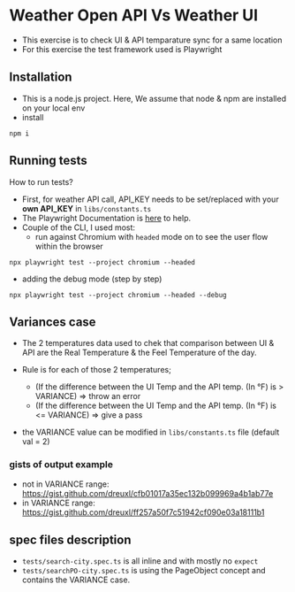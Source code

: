 # Weather Open API Vs Weather UI
* This exercise is to check UI &amp; API temparature sync for a same location
* For this exercise the test framework used is Playwright 

## Installation 
* This is a node.js project. Here, We assume that node & npm are installed on your local env
* install

`npm i `

## Running tests
How to run tests?

* First, for weather API call, API_KEY needs to be set/replaced with your **own API_KEY** in `libs/constants.ts`
* The Playwright Documentation is [here](https://playwright.dev/docs/running-tests) to help.
* Couple of the CLI, I used most:
  * run against Chromium with `headed` mode on to see the user flow within the browser

```
npx playwright test --project chromium --headed
```
  * adding the debug mode (step by step)

```
npx playwright test --project chromium --headed --debug
```

## Variances case
* The 2 temperatures data used to chek that comparison between UI & API are the Real Temperature & the Feel Temperature of the day.
* Rule is for each of those 2 temperatures;
  * (If the difference between the UI Temp and the API temp. (In °F) is > VARIANCE) => throw an error
  * (If the difference between the UI Temp and the API temp. (In °F) is <= VARIANCE) =>  give a pass

* the VARIANCE value can be modified in `libs/constants.ts` file (default val = 2)

### gists of output example

* not in VARIANCE range: https://gist.github.com/dreuxl/cfb01017a35ec132b099969a4b1ab77e
* in VARIANCE range: https://gist.github.com/dreuxl/ff257a50f7c51942cf090e03a18111b1

## spec files description

* `tests/search-city.spec.ts` is all inline and with mostly no `expect`
* `tests/searchPO-city.spec.ts` is using the PageObject concept and contains the VARIANCE case.









